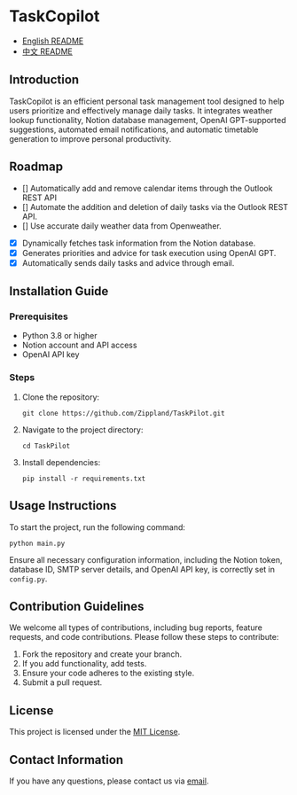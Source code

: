 # TaskCopilot

- [English README](README.md)
- [中文 README](README_ZH.md)

## Introduction
TaskCopilot is an efficient personal task management tool designed to help users prioritize and effectively manage daily tasks. It integrates weather lookup functionality, Notion database management, OpenAI GPT-supported suggestions, automated email notifications, and automatic timetable generation to improve personal productivity.

## Roadmap
- [] Automatically add and remove calendar items through the Outlook REST API
- [] Automate the addition and deletion of daily tasks via the Outlook REST API.
- [] Use accurate daily weather data from Openweather.
- [X] Dynamically fetches task information from the Notion database.
- [X] Generates priorities and advice for task execution using OpenAI GPT.
- [X] Automatically sends daily tasks and advice through email.

## Installation Guide

### Prerequisites
- Python 3.8 or higher
- Notion account and API access
- OpenAI API key

### Steps
1. Clone the repository:
   ```
   git clone https://github.com/Zippland/TaskPilot.git
   ```
2. Navigate to the project directory:
   ```
   cd TaskPilot
   ```
3. Install dependencies:
   ```
   pip install -r requirements.txt
   ```

## Usage Instructions
To start the project, run the following command:
```
python main.py
```
Ensure all necessary configuration information, including the Notion token, database ID, SMTP server details, and OpenAI API key, is correctly set in `config.py`.

## Contribution Guidelines
We welcome all types of contributions, including bug reports, feature requests, and code contributions. Please follow these steps to contribute:
1. Fork the repository and create your branch.
2. If you add functionality, add tests.
3. Ensure your code adheres to the existing style.
4. Submit a pull request.

## License
This project is licensed under the [MIT License](LICENSE).

## Contact Information
If you have any questions, please contact us via [email](mailto:zihan.jian@example.com).
